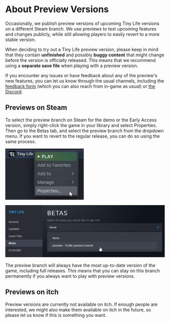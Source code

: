﻿# About Preview Versions

Occasionally, we publish preview versions of upcoming Tiny Life versions on a different Steam branch. We use previews to test upcoming features and changes publicly, while still allowing players to easily revert to a more stable version. 

When deciding to try out a Tiny Life preview version, please keep in mind that they contain **unfinished** and possibly **buggy content** that might change before the version is officially released. This means that we recommend using a **separate save file** when playing with a preview version.

If you encounter any issues or have feedback about any of the preview's new features, you can let us know through the usual channels, including the [feedback form](https://tinylifegame.com/feedback) (which you can also reach from in-game as usual) or [the Discord](https://link.tinylifegame.com/discordweb).

## Previews on Steam
To select the preview branch on Steam for the demo or the Early Access version, simply right-click the game in your library and select Properties. Then go to the Betas tab, and select the preview branch from the dropdown menu. If you want to revert to the regular release, you can do so using the same process.

![](../media/previews_steam_1.png)

![](../media/previews_steam_2.png)

The preview branch will always have the most up-to-date version of the game, including full releases. This means that you can stay on this branch permanently if you always want to play with preview versions.

## Previews on itch
Preview versions are currently not available on itch. If enough people are interested, we might also make them available on itch in the future, so please let us know if this is something you want.
